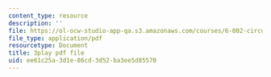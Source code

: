 ```yaml
---
content_type: resource
description: ''
file: https://ol-ocw-studio-app-qa.s3.amazonaws.com/courses/6-002-circuits-and-electronics-spring-2007/ee61c25a3d1e86cd3d52ba3ee5d85570_bX8i2yECWaU.pdf
file_type: application/pdf
resourcetype: Document
title: 3play pdf file
uid: ee61c25a-3d1e-86cd-3d52-ba3ee5d85570
---
```

